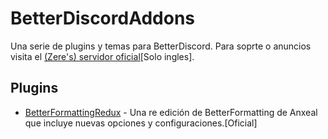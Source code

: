 # BetterDiscordAddons
Una serie de plugins y temas para BetterDiscord. Para soprte o anuncios visita el [(Zere's) servidor oficial](http://discord.zackrauen.com/)[Solo ingles].

## Plugins
 - [BetterFormattingRedux](https://github.com/rauenzi/BetterDiscordAddons/tree/master/Plugins/BetterFormattingRedux) - Una re edición de BetterFormatting de Anxeal que incluye nuevas opciones y configuraciones.[Oficial]


